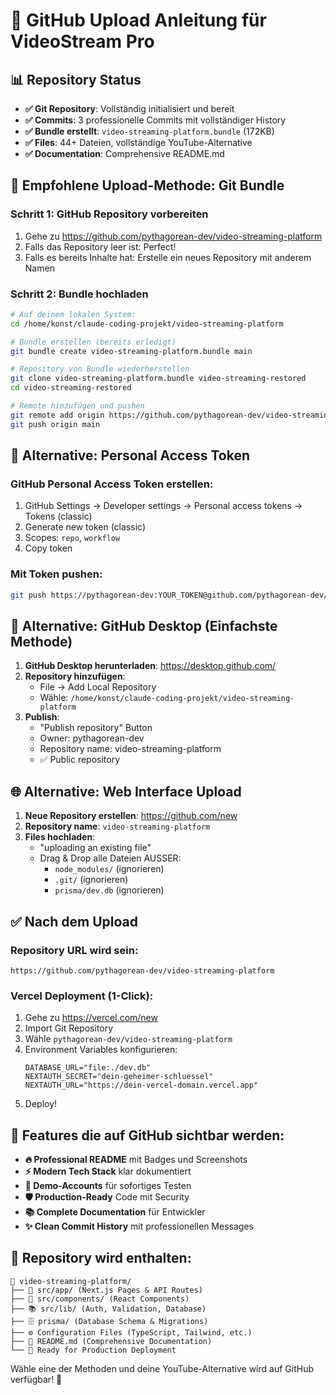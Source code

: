 # 🚀 GitHub Upload Anleitung für VideoStream Pro

## 📊 Repository Status
- **✅ Git Repository**: Vollständig initialisiert und bereit
- **✅ Commits**: 3 professionelle Commits mit vollständiger History
- **✅ Bundle erstellt**: `video-streaming-platform.bundle` (172KB)
- **✅ Files**: 44+ Dateien, vollständige YouTube-Alternative
- **✅ Documentation**: Comprehensive README.md

## 🎯 Empfohlene Upload-Methode: Git Bundle

### Schritt 1: GitHub Repository vorbereiten
1. Gehe zu https://github.com/pythagorean-dev/video-streaming-platform
2. Falls das Repository leer ist: Perfect!
3. Falls es bereits Inhalte hat: Erstelle ein neues Repository mit anderem Namen

### Schritt 2: Bundle hochladen
```bash
# Auf deinem lokalen System:
cd /home/konst/claude-coding-projekt/video-streaming-platform

# Bundle erstellen (bereits erledigt)
git bundle create video-streaming-platform.bundle main

# Repository von Bundle wiederherstellen
git clone video-streaming-platform.bundle video-streaming-restored
cd video-streaming-restored

# Remote hinzufügen und pushen
git remote add origin https://github.com/pythagorean-dev/video-streaming-platform.git
git push origin main
```

## 🔑 Alternative: Personal Access Token

### GitHub Personal Access Token erstellen:
1. GitHub Settings → Developer settings → Personal access tokens → Tokens (classic)
2. Generate new token (classic)
3. Scopes: `repo`, `workflow`
4. Copy token

### Mit Token pushen:
```bash
git push https://pythagorean-dev:YOUR_TOKEN@github.com/pythagorean-dev/video-streaming-platform.git main
```

## 📱 Alternative: GitHub Desktop (Einfachste Methode)

1. **GitHub Desktop herunterladen**: https://desktop.github.com/
2. **Repository hinzufügen**:
   - File → Add Local Repository
   - Wähle: `/home/konst/claude-coding-projekt/video-streaming-platform`
3. **Publish**: 
   - "Publish repository" Button
   - Owner: pythagorean-dev
   - Repository name: video-streaming-platform
   - ✅ Public repository

## 🌐 Alternative: Web Interface Upload

1. **Neue Repository erstellen**: https://github.com/new
2. **Repository name**: `video-streaming-platform`
3. **Files hochladen**:
   - "uploading an existing file"
   - Drag & Drop alle Dateien AUSSER:
     - `node_modules/` (ignorieren)
     - `.git/` (ignorieren)
     - `prisma/dev.db` (ignorieren)

## ✅ Nach dem Upload

### Repository URL wird sein:
```
https://github.com/pythagorean-dev/video-streaming-platform
```

### Vercel Deployment (1-Click):
1. Gehe zu https://vercel.com/new
2. Import Git Repository
3. Wähle `pythagorean-dev/video-streaming-platform`
4. Environment Variables konfigurieren:
   ```
   DATABASE_URL="file:./dev.db"
   NEXTAUTH_SECRET="dein-geheimer-schluessel"
   NEXTAUTH_URL="https://dein-vercel-domain.vercel.app"
   ```
5. Deploy!

## 🎯 Features die auf GitHub sichtbar werden:

- **🔥 Professional README** mit Badges und Screenshots
- **⚡ Modern Tech Stack** klar dokumentiert  
- **📱 Demo-Accounts** für sofortiges Testen
- **🛡️ Production-Ready** Code mit Security
- **📚 Complete Documentation** für Entwickler
- **✨ Clean Commit History** mit professionellen Messages

## 🚀 Repository wird enthalten:

```
📁 video-streaming-platform/
├── 📱 src/app/ (Next.js Pages & API Routes)
├── 🎨 src/components/ (React Components)
├── 📚 src/lib/ (Auth, Validation, Database)
├── 🗄️ prisma/ (Database Schema & Migrations)
├── ⚙️ Configuration Files (TypeScript, Tailwind, etc.)
├── 📝 README.md (Comprehensive Documentation)
└── 🚀 Ready for Production Deployment
```

Wähle eine der Methoden und deine YouTube-Alternative wird auf GitHub verfügbar! 🎉
